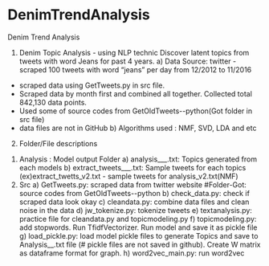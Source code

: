 # DenimTrendAnalysis
Denim Trend Analysis

1. Denim Topic Analysis - using NLP technic
Discover latent topics from tweets with word Jeans for past 4 years.
  a) Data Source: twitter - scraped 100 tweets with word “jeans” per day from 12/2012 to 11/2016
  - scraped data using GetTweets.py in src file.
  - Scraped data by month first and combined all together. Collected total 842,130 data points.
  - Used some of source codes from GetOldTweets--python(Got folder in src file)
  - data files are not in GitHub
  b) Algorithms used
  : NMF, SVD, LDA and etc

2. Folder/File descriptions
  1) Analysis
    : Model output Folder
    a) analysis___.txt: Topics generated from each models
    b) extract_tweets___.txt: Sample tweets for each topics
        (ex)extract_twetts_v2.txt - sample tweets for analysis_v2.txt(NMF)
  2) Src
    a) GetTweets.py: scraped data from twitter website
    #Folder-Got: source codes from GetOldTweets--python
    b) check_data.py: check if scraped data look okay
    c) cleandata.py: combine data files and clean noise in the data
    d) jw_tokenize.py: tokenize tweets
    e) textanalysis.py: practice file for cleandata.py and topicmodeling.py
    f) topicmodeling.py: add stopwords. Run TfidfVectorizer. Run model and save it as pickle file
    g) load_pickle.py: load model pickle files to generate Topics and save to Analysis__.txt file
    (# pickle files are not saved in github). Create W matrix as dataframe format for graph.
    h) word2vec_main.py: run word2vec
